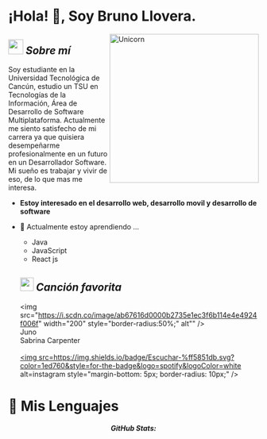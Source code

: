 # ¡Hola! 👋, Soy Bruno Llovera. 

<img align="right" width=300px alt="Unicorn" src="https://c.tenor.com/GN73MKBawZYAAAAi/busy-cute.gif" />

## <img src="https://media.giphy.com/media/ObNTw8Uzwy6KQ/giphy.gif" width="30px">&nbsp;***Sobre mí***
Soy estudiante en la Universidad Tecnológica de Cancún, estudio un TSU en Tecnologías de la Información, Área de Desarrollo de Software Multiplataforma. Actualmente me siento satisfecho de mi carrera ya que quisiera desempeñarme profesionalmente en un futuro en un Desarrollador Software. Mi sueño es trabajar y vivir de eso, de lo que mas me interesa.
* **Estoy interesado en el desarrollo web, desarrollo movil y desarrollo de software**
- 🌱 Actualmente estoy aprendiendo ...
  - Java
  - JavaScript
  - React js




  ## <img src="https://user-images.githubusercontent.com/5679180/79618120-0daffb80-80be-11ea-819e-d2b0fa904d07.gif" width="27px">&nbsp;***Canción favorita***
    <img src="https://i.scdn.co/image/ab67616d0000b2735e1ec3f6b114e4e4924f006f" width="200" style="border-radius:50%;" alt"" />
     <br> Juno <br> Sabrina Carpenter <br><br>
     <a href="https://open.spotify.com/track/21B4gaTWnTkuSh77iWEXdS?si=b1d45996265d4818" target="_blank">
    <img src=https://img.shields.io/badge/Escuchar-%ff5851db.svg?color=1ed760&style=for-the-badge&logo=spotify&logoColor=white alt=instagram style="margin-bottom: 5px; border-radius: 10px;" />
</a>



<h1>👀 Mis Lenguajes</h1>

<div>
  <p align="center">
  <b><em>GitHub Stats:</em></b> <br/>
    
  
</div>
